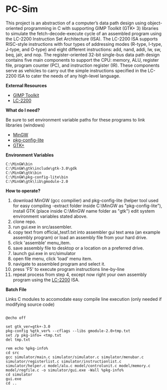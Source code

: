 # PC-Sim

This project is an abstraction of a computer’s data path design using object-oriented programming in C with supporting GIMP Toolkit (GTK+ 3) libraries to simulate the fetch-decode-execute cycle of an assembled program using the LC-2200 Instruction Set Architecture (ISA). The LC-2200 ISA supports RISC-style instructions with four types of addressing modes (R-type, I-type, J-type, and O-type) and eight different instructions: add, nand, addi, lw, sw, beq, jalr, and nop. The register-oriented 32-bit single-bus data path design contains five main components to support the CPU: memory, ALU, register file, program counter (PC), and instruction register (IR). These components serve as vehicles to carry out the simple instructions specified in the LC-2200 ISA to cater the needs of any high-level language. 

**External Resources**
<ul>
<li><a href="https://developer.gnome.org/gtk3/stable/index.html">GIMP Toolkit</a></li>
<li><a href="http://www.cc.gatech.edu/~rama/CS2200-External/projects/p2/LC-2200-32.html">LC-2200</a></li>
</ul>

**What do I need?**
<p> Be sure to set environment variable paths for these programs to link libraries (windows) </p>

<ul>
<li><a href="https://sourceforge.net/projects/mingw/">MinGW</a></li>
<li><a href="https://sourceforge.net/projects/pkgconfiglite/">pkg-config-lite</a></li>
<li><a href="https://sourceforge.net/projects/gtk-win/?source=directory">GTK+</a></li>
</ul>

**Environment Variables** 
```
C:\MinGW\bin
C:\MinGW\gtk\include\gtk-3.0\gdk
C:\MinGW\gtk\bin
C:\MinGW\pkg-config-lite\bin
C:\MinGW\gtk\lib\gmodule-2.0

```

**How to operate?**

  1. download MinGW (gcc compilier) and pkg-config-lite (helper tool used for easy compiling -extract folder inside C:\MinGW as "pkg-config-lite"), install GTK (place inside C:\MinGW name folder as "gtk") edit system environment variables stated above. 
  2. clone repo.
  3. run gui.exe in src/assembler.
  4. copy text from official_test1.txt into assembler gui text area (an example assembly program) or load an assembly file from your hard drive.
  5. click 'assemble' menu_item.
  6. save assembly file to desktop or a location on a preferred drive.
  7. launch gui.exe in src/simulator
  8. open file menu, click 'load' menu item.
  9. navigate to assembled program and select it.
  10. press 'F5' to execute program instructions line-by-line
  11. repeat process from step 4, except now right your own assembly program using the <a href="http://www.cc.gatech.edu/~rama/CS2200-External/projects/p2/LC-2200-32.html">LC-2200</a> ISA.
 

**Batch File**
<p> Links C modules to accomodate easy compile line execution (only needed if modifying source code)</p>

```
 
@echo off
 
set gtk_ver=gtk+-3.0
pkg-config %gtk_ver% --cflags --libs gmodule-2.0>tmp.txt
set /p pkg-info= <tmp.txt
del tmp.txt
 
rem echo %pkg-info%
cd src
gcc simulator/main.c simulator/simulator.c simulator/menubar.c simulator/registerlist.c simulator/instructionlist.c simulator/helper.c model/alu.c model/controlunit.c model/memory.c model/regfile.c -o simulator/gui.exe -Wall %pkg-info%
cd simulator
gui.exe
cd ..

```
